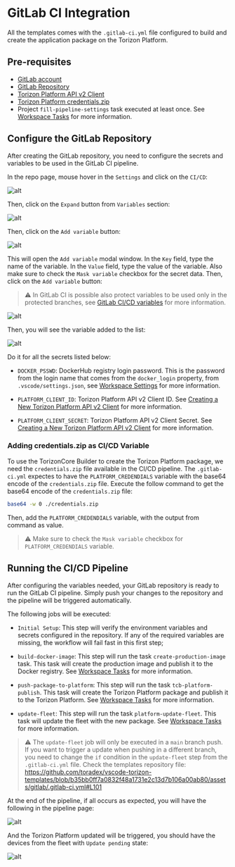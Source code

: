 # GitLab CI Integration

All the templates comes with the `.gitlab-ci.yml` file configured to build and create the application package on the Torizon Platform.

## Pre-requisites

- [GitLab account](https://gitlab.com/users/sign_in)
- [GitLab Repository](https://docs.gitlab.com/ee/user/project/repository/)
- [Torizon Platform API v2 Client](./PLATFORM-API-V2-CLIENT.md)
- [Torizon Platform credentials.zip](./TORIZON-PLATFORM-CREDENTIALS.md)
- Project `fill-pipeline-settings` task executed at least once. See [Workspace Tasks](./WORKSPACE-TASKS.md#fill-pipeline-settings) for more information.

## Configure the GitLab Repository

After creating the GitLab repository, you need to configure the secrets and variables to be used in the GitLab CI pipeline.

In the repo page, mouse hover in the `Settings` and click on the `CI/CD`:

![alt](./assets/img/gilabSettings650.jpg)

Then, click on the `Expand` button from `Variables` section:

![alt](./assets/img/gitlabExpandVariables.jpg)

Then, click on the `Add variable` button:

![alt](./assets/img/gitlabAddVariable.jpg)

This will open the `Add variable` modal window. In the `Key` field, type the name of the variable. In the `Value` field, type the value of the variable. Also make sure to check the `Mask variable` checkbox for the secret data. Then, click on the `Add variable` button:

> ⚠️ In GitLab CI is possible also protect variables to be used only in the protected branches, see [GitLab CI/CD variables](https://docs.gitlab.com/ee/ci/variables/s) for more information.

![alt](./assets/img/gitlabAddingMaskedVariable.jpg)

Then, you will see the variable added to the list:

![alt](./assets/img/gitlabVariableAdded.jpg)

Do it for all the secrets listed below:

- `DOCKER_PSSWD`: DockerHub registry login password. This is the password from the login name that comes from the `docker_login` property, from `.vscode/settings.json`, see [Workspace Settings](./WORKSPACE-SETTINGS.md#docker_login) for more information.

- `PLATFORM_CLIENT_ID`: Torizon Platform API v2 Client ID. See [Creating a New Torizon Platform API v2 Client](./PLATFORM-API-V2-CLIENT.md) for more information.

- `PLATFORM_CLIENT_SECRET`: Torizon Platform API v2 Client Secret. See [Creating a New Torizon Platform API v2 Client](./PLATFORM-API-V2-CLIENT.md) for more information.

### Adding credentials.zip as CI/CD Variable

To use the TorizonCore Builder to create the Torizon Platform package, we need the `credentials.zip` file available in the CI/CD pipeline. The `.gitlab-ci.yml` expectes to have the `PLATFORM_CREDENDIALS` variable with the base64 encode of the `credentials.zip` file. Execute the follow command to get the base64 encode of the `credentials.zip` file:

```bash
base64 -w 0 ./credentials.zip
```

Then, add the `PLATFORM_CREDENDIALS` variable, with the output from command as value.

> ⚠️ Make sure to check the `Mask variable` checkbox for `PLATFORM_CREDENDIALS` variable.

## Running the CI/CD Pipeline

After configuring the variables needed, your GitLab repository is ready to run the GitLab CI pipeline. Simply push your changes to the repository and the pipeline will be triggered automatically.

The following jobs will be executed:

- `Initial Setup`: This step will verify the environment variables and secrets configured in the repository. If any of the required variables are missing, the workflow will fail fast in this first step;

- `build-docker-image`: This step will run the task `create-production-image` task. This task will create the production image and publish it to the Docker registry. See [Workspace Tasks](./WORKSPACE-TASKS.md#create-production-docker-image) for more information.

- `push-package-to-platform`: This step will run the task `tcb-platform-publish`. This task will create the Torizon Platform package and publish it to the Torizon Platform. See [Workspace Tasks](./WORKSPACE-TASKS.md#tcb-platform-publish) for more information.

- `update-fleet`: This step will run the task `platform-update-fleet`. This task will update the fleet with the new package. See [Workspace Tasks](./WORKSPACE-TASKS.md#platform-update-fleet) for more information.

> ⚠️ The `update-fleet` job will only be executed in a `main` branch push. If you want to trigger a update when pushing in a different branch, you need to change the `if` condition in the `update-fleet` step from the `.gitlab-ci.yml` file. Check the templates repository file: <https://github.com/toradex/vscode-torizon-templates/blob/b35bb0ff7a0832f48a1731e2c13d7b106a00ab80/assets/gitlab/.gitlab-ci.yml#L101>

At the end of the pipeline, if all occurs as expected, you will have the following in the pipeline page:

![alt](./assets/img/gitlabPipelinePassed650.jpg)

And the Torizon Platform updated will be triggered, you should have the devices from the fleet with `Update pending` state:

![alt](./assets/img/torizonPlatformDevicingBeingUpdated.jpg)
